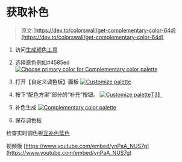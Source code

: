 # 获取补色

> 原文:[https://dev.to/colorswall/get-complementary-color-64d](https://dev.to/colorswall/get-complementary-color-64d)

1.  访问[生成颜色工具](https://colorswall.com/palette/generate)
2.  选择原色例如#4585ed
    [![Choose primary color for Complementary color palette](../Images/90420cdc02bdae9d2e015639b0df1283.png)](https://res.cloudinary.com/practicaldev/image/fetch/s--axKcOgiZ--/c_limit%2Cf_auto%2Cfl_progressive%2Cq_auto%2Cw_880/https://colorswall.com/images/colorswall_screenshot_5.png)

3.  打开【自定义调色板】面板
    [![Customize palette](../Images/8c56c42ee715dafb1473e59046a9d6d9.png)](https://res.cloudinary.com/practicaldev/image/fetch/s--exAsITfW--/c_limit%2Cf_auto%2Cfl_progressive%2Cq_auto%2Cw_880/https://colorswall.com/images/colorswall_screenshot_7.png)

4.  按下“配色方案”部分的“补充”按钮。
    [![Customize palette](../Images/335443a7305450ee2d9dd4415bad988e.png)T3】](https://res.cloudinary.com/practicaldev/image/fetch/s--2zPvv-va--/c_limit%2Cf_auto%2Cfl_progressive%2Cq_auto%2Cw_880/https://colorswall.com/images/colorswall_screenshot_6.png)

5.  补色生成
    [![Complementary color palette](../Images/18e5198e256d43e9ac3cc5dac926c229.png)](https://res.cloudinary.com/practicaldev/image/fetch/s--P99S6s92--/c_limit%2Cf_auto%2Cfl_progressive%2Cq_auto%2Cw_880/https://colorswall.com/images/complementary_blue_color.jpg)

6.  保存调色板

检查实时调色板[互补色蓝色](https://colorswall.com/palette/5043)

视频版
[https://www.youtube.com/embed/ynPaA_NUS7g](https://www.youtube.com/embed/ynPaA_NUS7g)